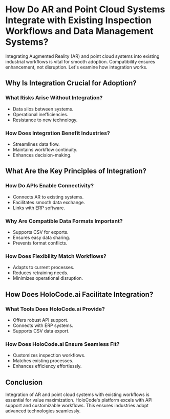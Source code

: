 # How Do AR and Point Cloud Systems Integrate with Existing Inspection Workflows and Data Management Systems?

Integrating Augmented Reality (AR) and point cloud systems into existing industrial workflows is vital for smooth adoption. Compatibility ensures enhancement, not disruption. Let's examine how integration works.

## Why Is Integration Crucial for Adoption?

### What Risks Arise Without Integration?
- Data silos between systems.
- Operational inefficiencies.
- Resistance to new technology.

### How Does Integration Benefit Industries?
- Streamlines data flow.
- Maintains workflow continuity.
- Enhances decision-making.

## What Are the Key Principles of Integration?

### How Do APIs Enable Connectivity?
- Connects AR to existing systems.
- Facilitates smooth data exchange.
- Links with ERP software.

### Why Are Compatible Data Formats Important?
- Supports CSV for exports.
- Ensures easy data sharing.
- Prevents format conflicts.

### How Does Flexibility Match Workflows?
- Adapts to current processes.
- Reduces retraining needs.
- Minimizes operational disruption.

## How Does HoloCode.ai Facilitate Integration?

### What Tools Does HoloCode.ai Provide?
- Offers robust API support.
- Connects with ERP systems.
- Supports CSV data export.

### How Does HoloCode.ai Ensure Seamless Fit?
- Customizes inspection workflows.
- Matches existing processes.
- Enhances efficiency effortlessly.

## Conclusion

Integration of AR and point cloud systems with existing workflows is essential for value maximization. HoloCode's platform excels with API support and customizable workflows. This ensures industries adopt advanced technologies seamlessly. 